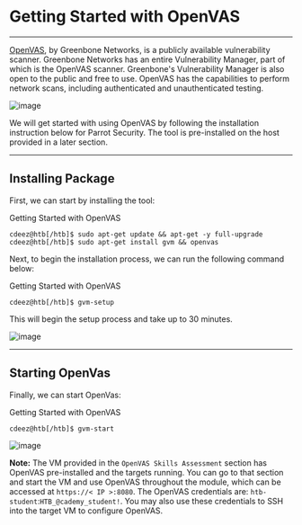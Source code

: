 
# Getting Started with OpenVAS

---

[OpenVAS](https://openvas.org/), by Greenbone Networks, is a publicly available vulnerability scanner. Greenbone Networks has an entire Vulnerability Manager, part of which is the OpenVAS scanner. Greenbone's Vulnerability Manager is also open to the public and free to use. OpenVAS has the capabilities to perform network scans, including authenticated and unauthenticated testing.

![image](https://academy.hackthebox.com/storage/modules/108/openvas/Greenbone_Security_Assistant.png)

We will get started with using OpenVAS by following the installation instruction below for Parrot Security. The tool is pre-installed on the host provided in a later section.

---

## Installing Package

First, we can start by installing the tool:

Getting Started with OpenVAS

```shell-session
cdeez@htb[/htb]$ sudo apt-get update && apt-get -y full-upgrade
cdeez@htb[/htb]$ sudo apt-get install gvm && openvas
```

Next, to begin the installation process, we can run the following command below:

Getting Started with OpenVAS

```shell-session
cdeez@htb[/htb]$ gvm-setup
```

This will begin the setup process and take up to 30 minutes.

![image](https://academy.hackthebox.com/storage/modules/108/openvas/gvmsetup.png)

---

## Starting OpenVas

Finally, we can start OpenVas:

Getting Started with OpenVAS

```shell-session
cdeez@htb[/htb]$ gvm-start
```

![image](https://academy.hackthebox.com/storage/modules/108/openvas/gvmstart.png)

**Note:** The VM provided in the `OpenVAS Skills Assessment` section has OpenVAS pre-installed and the targets running. You can go to that section and start the VM and use OpenVAS throughout the module, which can be accessed at `https://< IP >:8080`. The OpenVAS credentials are: `htb-student`:`HTB_@cademy_student!`. You may also use these credentials to SSH into the target VM to configure OpenVAS.
